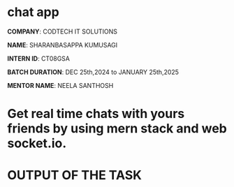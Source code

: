 # chat app

**COMPANY**: CODTECH IT SOLUTIONS

**NAME**: SHARANBASAPPA KUMUSAGI

**INTERN ID**: CT08GSA

**BATCH DURATION**: DEC 25th,2024 to JANUARY 25th,2025

**MENTOR NAME**: NEELA SANTHOSH

# Get real time chats with yours friends by using mern stack and web socket.io.

# OUTPUT OF THE TASK



